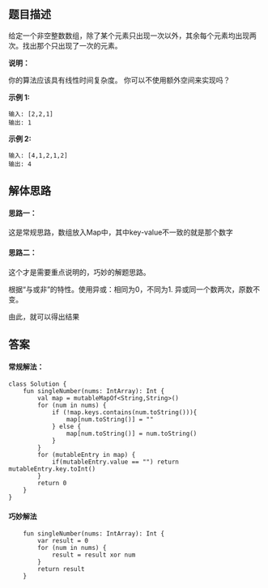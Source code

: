 ## 题目描述

给定一个非空整数数组，除了某个元素只出现一次以外，其余每个元素均出现两次。找出那个只出现了一次的元素。

**说明：**

你的算法应该具有线性时间复杂度。 你可以不使用额外空间来实现吗？

**示例 1:**


```
输入: [2,2,1]
输出: 1
```

**示例 2:**


```
输入: [4,1,2,1,2]
输出: 4
```

## 解体思路

#### 思路一：

这是常规思路，数组放入Map中，其中key-value不一致的就是那个数字


#### 思路二：

这个才是需要重点说明的，巧妙的解题思路。

根据“与或非”的特性。使用异或：相同为0，不同为1. 异或同一个数两次，原数不变。

由此，就可以得出结果


## 答案

#### 常规解法：


```
class Solution {
    fun singleNumber(nums: IntArray): Int {
        val map = mutableMapOf<String,String>()
        for (num in nums) {
            if (!map.keys.contains(num.toString())){
                map[num.toString()] = ""
            } else {
                map[num.toString()] = num.toString()
            }
        }
        for (mutableEntry in map) {
            if(mutableEntry.value == "") return mutableEntry.key.toInt()
        }
        return 0
    }
}
```


#### 巧妙解法


```
    fun singleNumber(nums: IntArray): Int {
        var result = 0
        for (num in nums) {
            result = result xor num
        }
        return result
    }
```
